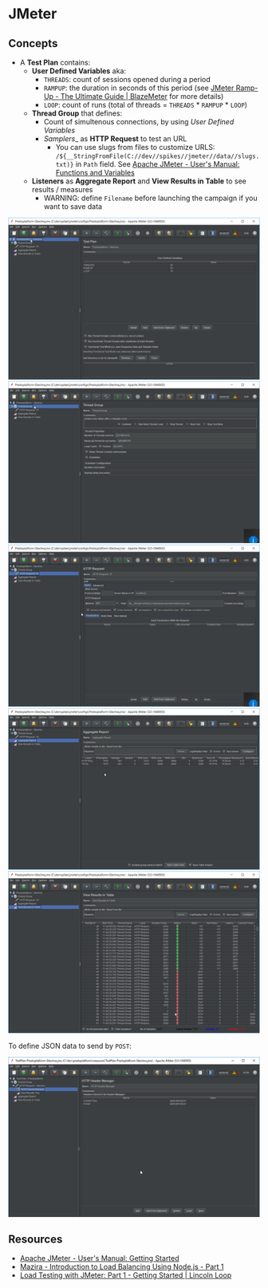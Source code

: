 # JMeter

## Concepts

- A __Test Plan__ contains:
   - __User Defined Variables__ aka:
      - `THREADS`: count of sessions opened during a period
      - `RAMPUP`: the duration in seconds of this period (see [JMeter Ramp-Up - The Ultimate Guide | BlazeMeter](https://www.blazemeter.com/blog/jmeter-ramp-up-the-ultimate-guide) for more details)
      - `LOOP`: count of runs (total of threads = `THREADS` * `RAMPUP` * `LOOP`)
   - __Thread Group__ that defines:
      - Count of simultenous connections, by using _User Defined Variables_
      - _Samplers__ as __HTTP Request__ to test an URL
         - You can use slugs from files to customize URLS: `/${__StringFromFile(C://dev//spikes//jmeter//data//slugs.txt)}` in `Path` field. See [Apache JMeter - User's Manual: Functions and Variables](https://jmeter.apache.org/usermanual/functions.html#__StringFromFile)
   - __Listeners__ as __Aggregate Report__ and __View Results in Table__ to see results / measures
      - WARNING: define `Filename` before launching the campaign if you want to save data

![Test Plan](images/jmeter-a-test-plan.png)
![Test Plan / Thread Group](images/jmeter-b-thread-group.png)
![Test Plan / Thread Group / Samplers / HTTP Request](images/jmeter-c-http-request.png)
![Test Plan / Listeners / Aggregate Report](images/jmeter-d-listeners-aggregate-report.png)
![Test Plan / Listeners / View Results in Table](images/jmeter-e-listeners-view-results-in-table.png)

To define JSON data to send by `POST`:

![Test Plan / Thread Group / HTTP Request / Config ELement / HTTP Header Manager](images/jmeter-f-http-header-manager.png)

## Resources

- [Apache JMeter - User's Manual: Getting Started](https://jmeter.apache.org/usermanual/get-started.html)
- [Mazira - Introduction to Load Balancing Using Node.js - Part 1](https://mazira.com/blog/introduction-load-balancing-nodejs)
- [Load Testing with JMeter: Part 1 - Getting Started | Lincoln Loop](https://lincolnloop.com/blog/2011/sep/21/load-testing-jmeter-part-1-getting-started/)
